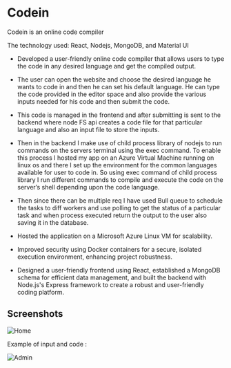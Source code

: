 # Codein
Codein is an online code compiler

The technology used: React, Nodejs, MongoDB, and Material UI

- Developed a user-friendly online code compiler that allows users to type the code in any desired language and get the compiled output.

- The user can open the website and choose the desired language he wants to code in and then he can set his default language. He can type the code provided in the editor space and also provide the various inputs needed for his code and then submit the code.

- This code is managed in the frontend and after submitting is sent to the backend where node FS api creates a code file for that particular language and also an input file to store the inputs. 

- Then in the backend I make use of child process library of nodejs to run commands on the servers terminal using the exec command. To enable this process I hosted my app on an Azure Virtual Machine running on linux os and there I set up the environment for the common languages available for user to code in. So using exec command of child process library I run different commands to compile and execute the code on the server’s shell depending upon the code language.

- Then since there can be multiple req I have used Bull queue to schedule the tasks to diff workers and use polling to get the status of a particular task and when process executed return the output to the user also saving it in the database.

- Hosted the application on a Microsoft Azure Linux VM for scalability.

- Improved security using Docker containers for a secure, isolated execution environment, enhancing project robustness.

- Designed a user-friendly frontend using React, established a MongoDB schema for efficient data management, and built the backend
with Node.js's Express framework to create a robust and user-friendly coding platform.


## Screenshots

![Home](https://drive.google.com/uc?export=view&id=1VfqsahvmFPJyItiSUHljGFtS2AZN7wQ2)

Example of input and code :

![Admin](https://drive.google.com/uc?export=view&id=1iFzmcZgWuZitTUWzLwcKpgSpgBPXNsvI)


